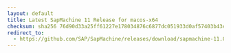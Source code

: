 ```yaml
---
layout: default
title: Latest SapMachine 11 Release for macos-x64
checksum: sha256 76d90d33a25ff61227e178034876c6877dc051933d0af57403b43e8a4b2feb65
redirect_to:
  - https://github.com/SAP/SapMachine/releases/download/sapmachine-11.0.21/sapmachine-jdk-11.0.21_macos-x64_bin.tar.gz
---
```

